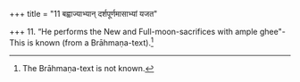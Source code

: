 +++
title = "11 बह्वाज्याभ्यान् दर्शपूर्णमासाभ्यां यजत"

+++
11. “He performs the New and Full-moon-sacrifices with ample ghee"-This is known (from a Brāhmaṇa-text).[^1]  

[^1]: The Brāhmaṇa-text is not known.  
